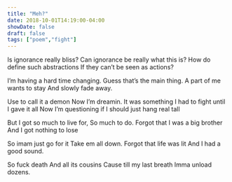 ```yaml
---
title: "Meh?"
date: 2018-10-01T14:19:00-04:00
showDate: false
draft: false
tags: ["poem","fight"]
---
```


Is ignorance really bliss?
Can ignorance be really what this is?
How do define such abstractions
If they can’t be seen as actions?

I’m having a hard time changing.
Guess that’s the main thing.
A part of me wants to stay
And slowly fade away.

Use to call it a demon
Now I’m dreamin.
It was something I had to fight until I gave it all
Now I’m questioning if I should just hang real tall

But I got so much to live for,
So much to do.
Forgot that I was a big brother
And I got nothing to lose 

So imam just go for it 
Take em all down.
Forgot that life was lit 
And I had a good sound.

So fuck death
And all its cousins
Cause till my last breath
Imma unload dozens.
